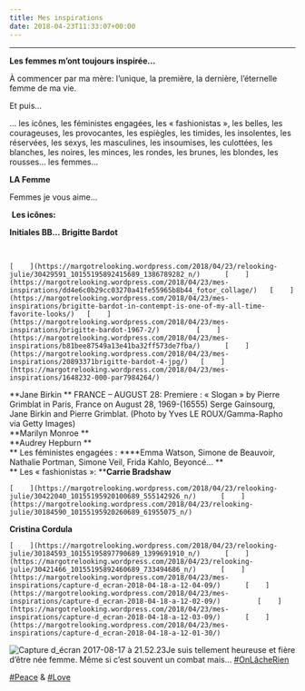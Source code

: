 ```yaml
---
title: Mes inspirations
date: 2018-04-23T11:33:07+00:00
---
```


****

**Les femmes m’ont toujours inspirée…**

À commencer par ma mère: l’unique, la première, la dernière, l’éternelle femme de ma vie.

Et puis…

… les icônes, les féministes engagées, les « fashionistas », les belles, les courageuses, les provocantes, les espiègles, les timides, les insolentes, les réservées, les sexys, les masculines, les insoumises, les culottées, les blanches, les noires, les minces, les rondes, les brunes, les blondes, les rousses… les femmes…

**LA Femme**

Femmes je vous aime…

 **Les icônes:**

**Initiales BB… Brigitte Bardot**

 

    [    ](https://margotrelooking.wordpress.com/2018/04/23/relooking-julie/30429591_10155195892415689_1386789282_n/)      [    ](https://margotrelooking.wordpress.com/2018/04/23/mes-inspirations/dd4e6c0b29cc03270a41fe55965b8b44_fotor_collage/)   [    ](https://margotrelooking.wordpress.com/2018/04/23/mes-inspirations/brigitte-bardot-in-contempt-is-one-of-my-all-time-favorite-looks/)   [    ](https://margotrelooking.wordpress.com/2018/04/23/mes-inspirations/brigitte-bardot-1967-2/)         [    ](https://margotrelooking.wordpress.com/2018/04/23/mes-inspirations/b81bee87549a13e41ba32ff573de7fba/)      [    ](https://margotrelooking.wordpress.com/2018/04/23/mes-inspirations/20893371brigitte-bardot-4-jpg/)   [    ](https://margotrelooking.wordpress.com/2018/04/23/mes-inspirations/1648232-000-par7984264/)      
**Jane Birkin
**
    [    ](https://margotrelooking.wordpress.com/2018/04/23/mes-inspirations/m1033559-inc-046/)      [    ](https://margotrelooking.wordpress.com/2018/04/23/mes-inspirations/jane-birkin-mini-sequin-dress/)      [    ](https://margotrelooking.wordpress.com/2018/04/23/mes-inspirations/jane-birkin-by-patrick-lichfield-see-vogue-march-15-1971-fairchild-archive-jane-birkin-french-singeractress-wearing-white-stripped-shirt-with-tie-cotton-cape-and-short-shorts-by-l/)         [    ](https://margotrelooking.wordpress.com/2018/04/23/mes-inspirations/premiere-slogan-by-pierre-grimblat-in-paris-france-on-august-28-1969/)  FRANCE – AUGUST 28: Premiere : « Slogan » by Pierre Grimblat in Paris, France on August 28, 1969-(16555) Serge Gainsourg, Jane Birkin and Pierre Grimblat. (Photo by Yves LE ROUX/Gamma-Rapho via Getty Images)       [    ](https://margotrelooking.wordpress.com/2018/04/23/mes-inspirations/tumblr_mtso9oagaq1qc9nbyo1_1280/)      
**Marilyn Monroe
**
    [    ](https://margotrelooking.wordpress.com/2018/04/23/mes-inspirations/p0220-marilyn-monroe-classique-poses-billy-wilder-une-robe-blanche-et-un-m-tro-grille-affiche/)      [    ](https://margotrelooking.wordpress.com/2018/04/23/mes-inspirations/mhg-mmo-mn-60/)      [    ](https://margotrelooking.wordpress.com/2018/04/23/mes-inspirations/marilyn_monroe_edit_13_by_mojoantman/)      [    ](https://margotrelooking.wordpress.com/2018/04/23/mes-inspirations/greene-milton-h-marilyn-monroe-48001402/)         [    ](https://margotrelooking.wordpress.com/2018/04/23/mes-inspirations/marilyn_monroe_in_1952/)      [    ](https://margotrelooking.wordpress.com/2018/04/23/mes-inspirations/marilyn-monroe_650x447/)      
**Audrey Hepburn
**
    [    ](https://margotrelooking.wordpress.com/2018/04/23/mes-inspirations/showimg_eve95_full/)   [    ](https://margotrelooking.wordpress.com/2018/04/23/mes-inspirations/images/)      [    ](https://margotrelooking.wordpress.com/2018/04/23/mes-inspirations/audrey-hepburn-392920_960_720/)         [    ](https://margotrelooking.wordpress.com/2018/04/23/mes-inspirations/audrey_hepburn_smokes/)      [    ](https://margotrelooking.wordpress.com/2018/04/23/mes-inspirations/audrey-hepburn-always-la-mort-tragique-de-l-icone-du-cinema-photos_exact1024x768_l/)      
**
Les féministes engagées :
****Emma Watson, Simone de Beauvoir, Nathalie Portman, Simone Veil, Frida Kahlo, Beyoncé…
**
    [    ](https://margotrelooking.wordpress.com/2018/04/23/mes-inspirations/emma/)      [    ](https://margotrelooking.wordpress.com/2018/04/23/mes-inspirations/xsimone-de-beauvoir-1024x671-jpeg-pagespeed-ic-esrfld7fgb/)         [    ](https://margotrelooking.wordpress.com/2018/04/23/mes-inspirations/mandatory-credit-photo-by-mediapunchrexshutterstock-dd0b-diaporama/)      [    ](https://margotrelooking.wordpress.com/2018/04/23/mes-inspirations/1022635-photo-non-datee-de-l-ancienne-ministre-de-la-sante-simone-veil/)   [    ](https://margotrelooking.wordpress.com/2018/04/23/mes-inspirations/10kahlosub-master1050/)   [    ](https://margotrelooking.wordpress.com/2018/04/23/mes-inspirations/beyonce-feminista/)      
**
Les « fashionistas »:
****Carrie Bradshaw**

    [    ](https://margotrelooking.wordpress.com/2018/04/23/relooking-julie/30422040_10155195920100689_555142926_n/)      [    ](https://margotrelooking.wordpress.com/2018/04/23/relooking-julie/30184590_10155195920260689_61955075_n/)      
**Cristina Cordula**

    [    ](https://margotrelooking.wordpress.com/2018/04/23/relooking-julie/30184593_10155195897790689_1399691910_n/)      [    ](https://margotrelooking.wordpress.com/2018/04/23/relooking-julie/30421466_10155195892460689_733494686_n/)      [    ](https://margotrelooking.wordpress.com/2018/04/23/mes-inspirations/capture-d_ecran-2018-04-18-a-12-04-09/)      [    ](https://margotrelooking.wordpress.com/2018/04/23/mes-inspirations/capture-d_ecran-2018-04-18-a-12-02-09/)         [    ](https://margotrelooking.wordpress.com/2018/04/23/mes-inspirations/capture-d_ecran-2018-04-18-a-12-03-09/)      [    ](https://margotrelooking.wordpress.com/2018/04/23/mes-inspirations/capture-d_ecran-2018-04-18-a-12-01-30/)      
![Capture d_écran 2017-08-17 à 21.52.23](/images/capture-d_ecc81cran-2017-08-17-acc80-21-52-23-aHR0cHM6.png)Je suis tellement heureuse et fière d’être née femme. Même si c’est souvent un combat mais… [#OnLâcheRien](https://margotpierre5.wixsite.com/monsite/home/search/posts?query=%23OnL%C3%A2cheRien)

[#Peace](https://margotpierre5.wixsite.com/monsite/home/search/posts?query=%23Peace) & [#Love](https://margotpierre5.wixsite.com/monsite/home/search/posts?query=%23Love)
